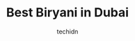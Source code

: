 ---
layout: ampstory
image: https://i0.wp.com/ws.aproinov.com/wp-content/uploads/2025/02/Cover-Best-Biryani-in-Dubai.jpg?resize=720,1280
author: techidn
featured: true
description: The cities of Dubai serve among the most delicious biryanis known to mankind. There are three remarkable dining locations you should visit right away.
title: Best Biryani in Dubai
cover:
   title: Best Biryani in Dubai
   subtitle: 
   background: https://ws.aproinov.com/wp-content/uploads/2025/02/Cover-Best-Biryani-in-Dubai.jpg

pages:
 - layout: thirds
   top: <h1>1. Bhaijaans Biryani</h1>
   middle: "<p>The place has become increasingly popular because of its delicious fresh Mutton and Chicken Biryani which draws numerous fans to its bold flavors.</p>"
   background: https://lh3.googleusercontent.com/p/AF1QipOFtb8ujK3bJ8pmFvSHJ1YiXdaDmNlsogJXy-h3=w1920-h1080
   backgroundblur: true
   textcolor: "#ffffff"
 - layout: thirds
   top: <h1>2. Jaffer Bhai</h1>
   middle: "<p>Mumbais Biryani King prepares poultry biryani packed with spices and served with raita which proves irresistible to customers.</p>"
   background: https://lh3.googleusercontent.com/p/AF1QipMTVZqWsrqybAm6Uz5iaLR9e7psmCL2VwVZ07rO=w1920-h1080
   backgroundblur: true
   textcolor: "#ffffff"
 - layout: thirds
   top: <h1>3. Pak Liyari</h1>
   middle: "<p>The legendary Beef Biryani at Pak Liyari attracts customers to buy more than 400 plates every day because the dish is exceptional enough to make you order an additional serving.</p>"
   background: https://lh3.googleusercontent.com/p/AF1QipOwp2bWGqzC8bwM5L8AYGZZSe_wAMMOd89z9tjZ=w1920-h1080
   backgroundblur: true
   textcolor: "#ffffff"
 - layout: thirds
   top: <h1>The Best of Dubais Biryani</h1>
   middle: "<p>The combination of fresh ingredients alongside traditional flavors from well-proven recipes makes these eating places the top biryani destinations in Dubai.</p>"
   background: https://lh4.googleusercontent.com/VX_EU2_3XFTm396nib-n0Wg8aUGFHW34H0xtEemUOy8q2Jd1sqsvSQNLhddFo2Bl19tZeAsv16CTH_BPCODC3ZHfIewXpL7jVEEhoDhT9EfZZBl8Bw8nTdf6sigt8bv7jWY5po26
   backgroundblur: true
   textcolor: "#ffffff"

---